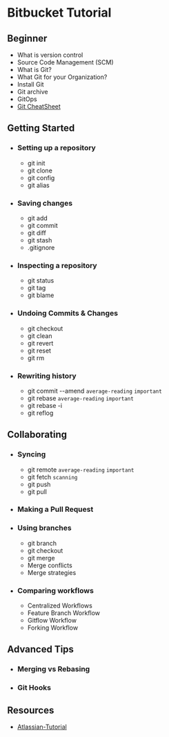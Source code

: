 # Bitbucket Tutorial

## Beginner

* What is version control
* Source Code Management (SCM)
* What is Git?
* What Git for your Organization?
* Install Git
* Git archive
* GitOps
* [Git CheatSheet](https://www.atlassian.com/git/tutorials/atlassian-git-cheatsheet)

## Getting Started

* ### Setting up a repository

  * git init
  * git clone
  * git config
  * git alias

* ###  Saving changes

  * git add
  * git commit
  * git diff
  * git stash
  * .gitignore

* ###  Inspecting a repository

  * git status
  * git tag
  * git blame

* ###  Undoing Commits & Changes

  * git checkout
  * git clean
  * git revert
  * git reset
  * git rm

* ###  Rewriting history

  * git commit --amend `average-reading` `important`
  * git rebase `average-reading` `important`
  * git rebase -i
  * git reflog

## Collaborating

* ### Syncing

  * git remote `average-reading` `important`
  * git fetch `scanning`
  * git push
  * git pull

* ### Making a Pull Request

* ### Using branches

  * git branch
  * git checkout
  * git merge
  * Merge conflicts
  * Merge strategies

* ### Comparing workflows
 
  * Centralized Workflows
  * Feature Branch Workflow
  * Gitflow Workflow
  * Forking Workflow

## Advanced Tips

* ### Merging vs Rebasing

* ### Git Hooks

## Resources

* [Atlassian-Tutorial](https://www.atlassian.com/git/tutorials)
